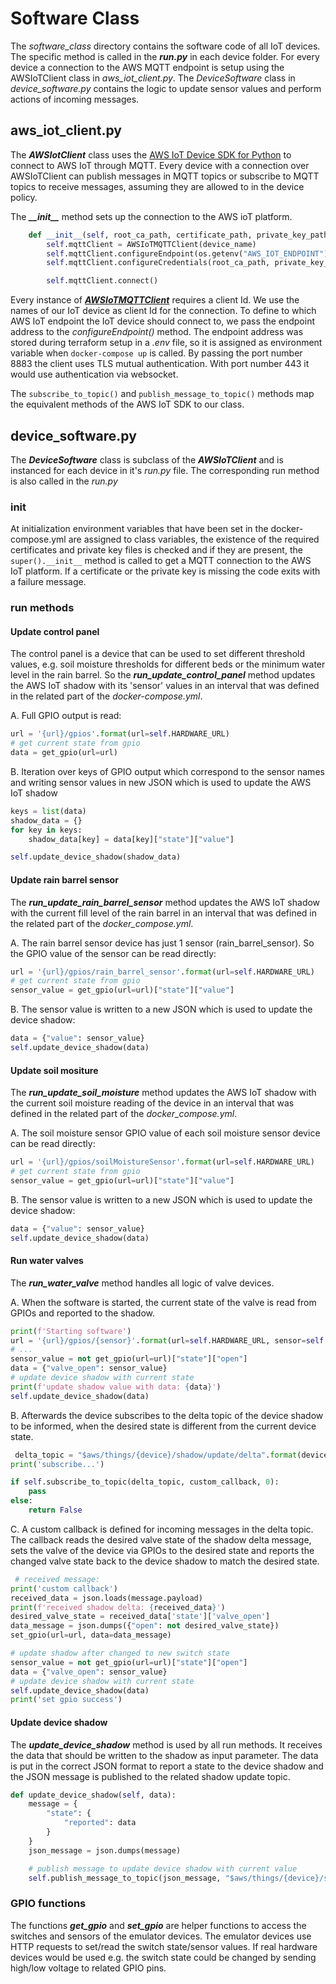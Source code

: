 # Software Class
The _software_class_ directory contains the software code of all IoT devices. The specific method is called in the
___run.py___ in each device folder. For every device a connection to the AWS MQTT endpoint is setup using the
AWSIoTClient class in _aws_iot_client.py_. The _DeviceSoftware_ class in _device_software.py_ contains the logic to
update sensor values and perform actions of incoming messages.

## aws_iot_client.py
The ___AWSIotClient___ class uses the [AWS IoT Device SDK for Python](https://github.com/aws/aws-iot-device-sdk-python) to 
connect to AWS IoT through MQTT. Every device with a connection over AWSIoTClient can publish messages in MQTT topics or
subscribe to MQTT topics to receive messages, assuming they are allowed to in the device policy.

The ***\_\_init__*** method sets up the connection to the AWS ioT platform.

```python
    def __init__(self, root_ca_path, certificate_path, private_key_path, device_name):
        self.mqttClient = AWSIoTMQTTClient(device_name)
        self.mqttClient.configureEndpoint(os.getenv("AWS_IOT_ENDPOINT"), 8883)
        self.mqttClient.configureCredentials(root_ca_path, private_key_path, certificate_path)

        self.mqttClient.connect()
```

Every instance of [___AWSIoTMQTTClient___](https://github.com/aws/aws-iot-device-sdk-python/blob/master/AWSIoTPythonSDK/MQTTLib.py#L35)
requires a client Id. We use the names of our IoT device as client Id for the connection. To define to which AWS IoT
endpoint the IoT device should connect to, we pass the endpoint address to the _configureEndpoint()_ method. The 
endpoint address was stored during terraform setup in a _.env_ file, so it is assigned as environment variable when
`docker-compose up` is called. By passing the port number 8883 the client uses TLS mutual authentication. With port number
443 it would use authentication via websocket.

The `subscribe_to_topic()` and `publish_message_to_topic()` methods map the equivalent methods of the AWS IoT SDK to
our class.

## device_software.py
The ___DeviceSoftware___ class is subclass of the ___AWSIoTClient___ and is instanced for each device in it's _run.py_
file. The corresponding run method is also called in the _run.py_

### init
At initialization environment variables that have been set in the docker-compose.yml are assigned to class variables,
the existence of the required certificates and private key files is checked and if they are present, the `super().__init__`
method is called to get a MQTT connection to the AWS IoT platform. If a certificate or the private key is missing the
code exits with a failure message.

### run methods
#### Update control panel
The control panel is a device that can be used to set different threshold values, e.g. soil moisture thresholds for
different beds or the minimum water level in the rain barrel.
So the ___run_update_control_panel___  method updates the AWS IoT shadow with its 'sensor' values in an interval that was 
defined in the related part of the _docker-compose.yml_.

A. Full GPIO output is read:
```python
url = '{url}/gpios'.format(url=self.HARDWARE_URL)
# get current state from gpio
data = get_gpio(url=url)
```

B. Iteration over keys of GPIO output which correspond to the sensor names and writing sensor values in new JSON which
is used to update the AWS IoT shadow
```python
keys = list(data)
shadow_data = {}
for key in keys:
    shadow_data[key] = data[key]["state"]["value"]

self.update_device_shadow(shadow_data)
```

#### Update rain barrel sensor
The ___run_update_rain_barrel_sensor___ method updates the AWS IoT shadow with the current fill level of the rain barrel
in an interval that was defined in the related part of the _docker_compose.yml_.

A. The rain barrel sensor device has just 1 sensor (rain_barrel_sensor). So the GPIO value of the sensor can be read
directly:
```python
url = '{url}/gpios/rain_barrel_sensor'.format(url=self.HARDWARE_URL)
# get current state from gpio
sensor_value = get_gpio(url=url)["state"]["value"]
``` 

B. The sensor value is written to a new JSON which is used to update the device shadow:
```python
data = {"value": sensor_value}
self.update_device_shadow(data)
```

#### Update soil mositure
The ___run_update_soil_moisture___ method updates the AWS IoT shadow with the current soil moisture reading of the device
in an interval that was defined in the related part of the _docker_compose.yml_.

A. The soil moisture sensor GPIO value of each soil moisture sensor device can be read directly:
```python
url = '{url}/gpios/soilMoistureSensor'.format(url=self.HARDWARE_URL)
# get current state from gpio
sensor_value = get_gpio(url=url)["state"]["value"]
```

B. The sensor value is written to a new JSON which is used to update the device shadow:
```python
data = {"value": sensor_value}
self.update_device_shadow(data)
```

#### Run water valves
The ___run_water_valve___ method handles all logic of valve devices.

A. When the software is started, the current state of the valve is read from GPIOs and reported to the shadow.
```python
print(f'Starting software')
url = '{url}/gpios/{sensor}'.format(url=self.HARDWARE_URL, sensor=self.DEVICE_NAME)
# ...
sensor_value = not get_gpio(url=url)["state"]["open"]
data = {"valve_open": sensor_value}
# update device shadow with current state
print(f'update shadow value with data: {data}')
self.update_device_shadow(data)
```
B. Afterwards the device subscribes to the delta topic of the device shadow to be informed, when the desired state is
different from the current device state.
```python
 delta_topic = "$aws/things/{device}/shadow/update/delta".format(device=self.DEVICE_NAME)
print('subscribe...')

if self.subscribe_to_topic(delta_topic, custom_callback, 0):
    pass
else:
    return False
```
C. A custom callback is defined for incoming messages in the delta topic. The callback reads the desired valve state
of the shadow delta message, sets the valve of the device via GPIOs to the desired state and reports the changed valve
state back to the device shadow to match the desired state.
```python
 # received message:
print('custom callback')
received_data = json.loads(message.payload)
print(f'received shadow delta: {received_data}')
desired_valve_state = received_data['state']['valve_open']
data_message = json.dumps({"open": not desired_valve_state})
set_gpio(url=url, data=data_message)

# update shadow after changed to new switch state
sensor_value = not get_gpio(url=url)["state"]["open"]
data = {"valve_open": sensor_value}
# update device shadow with current state
self.update_device_shadow(data)
print('set gpio success')
```

#### Update device shadow
The ___update_device_shadow___ method is used by all run methods. It receives the data that should be written to the
shadow as input parameter. The data is put in the correct JSON format to report a state to the device shadow and the 
JSON message is published to the related shadow update topic.
```python
def update_device_shadow(self, data):
    message = {
        "state": {
            "reported": data
        }
    }
    json_message = json.dumps(message)

    # publish message to update device shadow with current value
    self.publish_message_to_topic(json_message, "$aws/things/{device}/shadow/update".format(device=self.DEVICE_NAME), 0)
```

### GPIO functions
The functions ___get_gpio___ and ___set_gpio___ are helper functions to access the switches and sensors of the emulator
devices. The emulator devices use HTTP requests to set/read the switch state/sensor values. If real hardware devices would
be used e.g. the switch state could be changed by sending high/low voltage to related GPIO pins.